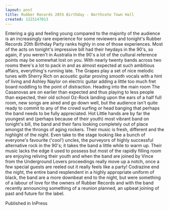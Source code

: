 ```yaml
---
layout: post
title: Rubber Records 20th Birthday - Northcote Town Hall
created: 1225147013
---
```



Entering a gig and feeling young compared to the majority of the audience is an increasingly rare experience for some reviewers and tonight&#39;s Rubber Records 20th Birthday Party ranks highly in one of those experiences. Most of the acts on tonight&#39;s impressive bill had their heydays in the 90&#39;s, so again, if you weren&#39;t in Australia in the 90&#39;s a lot of the cultural reference points may be somewhat lost on you. With nearly twenty bands across two rooms there&#39;s a lot to pack in and as almost expected at such ambitious affairs, everything&#39;s running late. The Grapes play a set of nice melodic tunes with Sherry Rich on acoustic guitar proving smooth vocals with a hint of living and Ashley Naylor on electric guitar adding a little too much fret board noddling to the point of distraction. Heading into the main room The Casanovas are on earlier than expected and thus playing to less people than expected, their old school Oz-Rock landing upon the ears of a half full room, new songs are aired and go down well, but the audience isn&#39;t quite ready to commit to any of the crowd surfing or head banging that perhaps the band needs to be fully appreciated. Hot Little hands are by far the youngest and (perhaps because of their youth) most vibrant band on tonight&#39;s bill, the band and their fans looking completely out of place amongst the throngs of aging rockers. Their music is fresh, different and the highlight of the night. Even take to the stage looking like a bunch of everyone&#39;s favourite (&#39;cool&#39;) uncles, the purveyors of highly successful alternative rock in the 90&#39;s; it takes the band a little while to warm up. Their music lacks the edge it used to possess but most of the rapidly filling room are enjoying reliving their youth and when the band are joined by Vince from the Underground Lovers proceedings really move up a notch, once a few special guests are reeled out it really feels like a party! Codrazine end the night, the entire band resplendent in a highly appropriate uniform of black, the band are a more downbeat end to the night, but were something of a labour of love for the owners of Rubber Records and with the band recently announcing something of a reunion planned, an upbeat joining of past and future for the label.

Published in InPress
